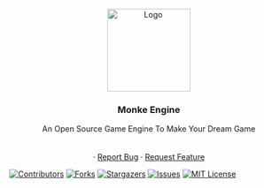 <div id="top"></div>

<br />
<div align="center">
  <a href="https://github.com/AlganOngun/Monke-Engine">
    <img src="https://external-content.duckduckgo.com/iu/?u=https%3A%2F%2Fpoliticsandwar.com%2Fuploads%2F4d9aee1eb2b42d5ac53a288ce9705b1303e5264e1000x56217.jpeg&f=1&nofb=1" alt="Logo" width="150" height="150">
  </a>

  <h3 align="center">Monke Engine</h3>

  <p align="center">
    An Open Source Game Engine To Make Your Dream Game
    <br />
    <br />
    <br />
    ·
    <a href="https://github.com/AlganOngun/Monke-Engine/issues">Report Bug</a>
    ·
    <a href="https://github.com/AlganOngun/Monke-Engine/issues">Request Feature</a>
  </p>
</div>

[![Contributors][contributors-shield]][contributors-url]
[![Forks][forks-shield]][forks-url]
[![Stargazers][stars-shield]][stars-url]
[![Issues][issues-shield]][issues-url]
[![MIT License][license-shield]][license-url]

[contributors-shield]: https://img.shields.io/github/contributors/AlganOngun/Monke-Engine?style=flat-square
[contributors-url]: https://github.com/AlganOngun/Monke-Engine/graphs/contributors
[forks-shield]: https://img.shields.io/github/forks/AlganOngun/Monke-Engine?style=flat-square
[forks-url]: https://github.com/AlganOngun/Monke-Engine/network/members
[stars-shield]: https://img.shields.io/github/stars/AlganOngun/Monke-Engine?style=flat-square
[stars-url]: https://github.com/AlganOngun/Monke-Engine/stargazers
[issues-shield]: https://img.shields.io/github/issues/AlganOngun/Monke-Engine?style=flat-square
[issues-url]: https://github.com/AlganOngun/Monke-Engine/issues
[license-shield]: https://img.shields.io/github/license/AlganOngun/Monke-Engine?style=flat-square
[license-url]: https://github.com/AlganOngun/Monke-Engine/blob/master/LICENSE.txt
